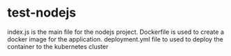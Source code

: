 # test-nodejs
index.js is the main file for the nodejs project.
Dockerfile is used to create  a docker image for the application.
deployment.yml file to used to deploy the container to the kubernetes cluster
